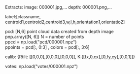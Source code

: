 Extracts: 
image: 000001.jpg,...
depth: 000001.png,...

label:[classname, centroid1,centroid2,centroid3,w,l,h,orientation1,orientatio2]


pcd: [N,6] point cloud data created from depth image <br>
     pnp.array([N, 6]) N = number of points <br>
     ppcd = np.load("pcd/000001.npz") <br>
     ppoints = pcd[:, 0:3] , colors = pcd[:, 3:6]



calib: {Rtilt: [[0,0,0],[0,0,0],[0,0,0]], K:[[fx,0,cx],[0,fy,cy],[0,0,1]]}

votes: np.load("votes/000001.npz")
